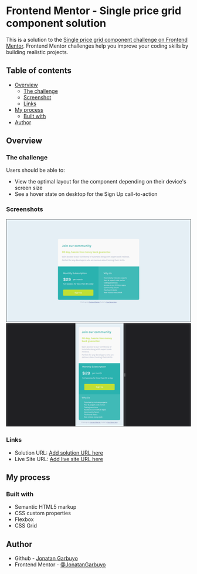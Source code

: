 # Frontend Mentor - Single price grid component solution

This is a solution to the [Single price grid component challenge on Frontend Mentor](https://www.frontendmentor.io/challenges/single-price-grid-component-5ce41129d0ff452fec5abbbc). Frontend Mentor challenges help you improve your coding skills by building realistic projects.

## Table of contents

- [Overview](#overview)
  - [The challenge](#the-challenge)
  - [Screenshot](#screenshot)
  - [Links](#links)
- [My process](#my-process)
  - [Built with](#built-with)
- [Author](#author)

## Overview

### The challenge

Users should be able to:

- View the optimal layout for the component depending on their device's screen size
- See a hover state on desktop for the Sign Up call-to-action

### Screenshots

![screenshot of the solution](./screenshot.png)
![screenshot of the solution for mobile](./screenshot-mobile.png)

### Links

- Solution URL: [Add solution URL here](https://github.com/JonatanGarbuyo/frontendmentor/tree/main/single-price-grid-component-master)
- Live Site URL: [Add live site URL here](https://frontendmentor-single-price-grid-main.netlify.app/)

## My process

### Built with

- Semantic HTML5 markup
- CSS custom properties
- Flexbox
- CSS Grid

## Author

- Github - [Jonatan Garbuyo](https://github.com/JonatanGarbuyo)
- Frontend Mentor - [@JonatanGarbuyo](https://www.frontendmentor.io/profile/JonatanGarbuyo)
